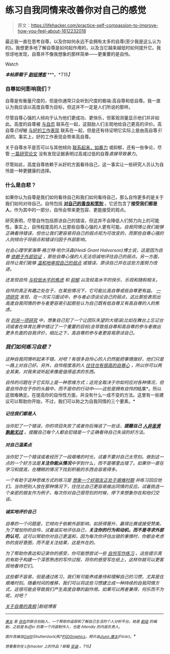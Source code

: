 # 练习自我同情来改善你对自己的感觉

> 原文：<https://lifehacker.com/practice-self-compassion-to-improve-how-you-feel-about-1612232018>

最近我一直在思考自尊，以及你如何永远不会拥有太多的自尊(至少我是这么认为的)。我想更多地了解自尊是如何起作用的，以及当它越来越低时如何提升它。我惊讶地发现，自尊并不像我想象的那样简单——更重要的是自怜。

Watch

***本帖原载于*** [***剧组博客***](http://blog.pickcrew.com/truth-about-self-esteem/) ***。**T15】*

### 自尊如何影响我们？

自尊是有衡量尺度的，但是你通常只会听到尺度的极端:高自尊和低自尊。我一直认为我应该以高度自尊为目标，但这并不一定是人们所说的那样。

尽管自尊心强的人倾向于认为他们更成功、更快乐，但客观测量显示他们并非如此。高度的自尊被 [与自恋](http://psi.sagepub.com/content/4/1/1.short) 联系在一起，这鼓励人们主观地给自己更高的评价。高自尊*已经*被 [与好的工作表现](http://psi.sagepub.com/content/4/1/1.short) 联系在一起，但是还有待证明它实际上是由高自尊*引起的*。事实上，好的工作表现会带来高自尊。

关于自尊水平是否可以与其他倾向 [联系起来，如暴力](http://pss.sagepub.com/content/16/4/328.short) 或抑郁，还有一些争论，尽管 [一篇研究论文](http://psi.sagepub.com/content/4/1/1.short) 没有发现证据表明过高或过低的自尊*直接导致暴力*。

尽管如此，高度自尊依赖于从好的方面看待自己，这一事实让一些研究人员认为自怜是一种更健康的选择。

### 什么是自悲？

如果你认为自尊是我们如何看待自己和我们如何看待自己，那么自怜更多的是关于我们如何对待自己。自怜包括 [**对自己的善良和宽恕**](https://lifehacker.com/to-succeed-forget-self-esteem-5945018) 。它还包含了**接受我们都是人**，作为其中的一部分，自怜会带来更包容、更能接受的观点。

研究表明，尽管自怜包括原谅自己的错误，但这并不会降低人们努力向上的可能性。事实上，自怜程度高的人比那些自尊心强的人更有可能[](http://psp.sagepub.com/content/early/2012/05/24/0146167212445599)*。自我同情让我们能够正确看待错误，但也让我们更容易将自己的弱点视为可改变的，而那些自尊心强的人则倾向于将弱点和错误归因于外部影响。*

*社会心理学家海蒂·格兰特·哈尔沃森(Heidi Grant Halvorson)博士说，这是因为自尊 [依赖于外部验证](http://www.psychologytoday.com/blog/the-science-success/201209/forget-self-esteem) ，那些自尊心强的人无法坦诚地评估自己的弱点。另一方面，自怜让我们能够 [温和地审视自己的弱点](http://www.psychologytoday.com/blog/the-science-success/201209/forget-self-esteem) 或错误，原谅自己并在这些方面努力改进。*

*还发现自怜 [与较低水平的焦虑](http://www.sciencedirect.com/science/article/pii/S009265660600095X) 和 [抑郁](https://lifehacker.com/five-lessons-i-learned-from-dealing-with-depression-1595249546) 以及较高水平的快乐、乐观和随和相关。*

*自怜的真正有趣之处在于，在某些情况下，它可能比高自尊或低自尊更有益。 [一项研究](http://greatergood.berkeley.edu/article/item/try_selfcompassion) 发现，在一次实习面试中，参与者必须谈论自己的弱点，这比那些表现出高度自我同情的参与者更容易引起那些认为自己既有低自尊又有高自尊的人的焦虑。*

*在 [的另一项研究](http://greatergood.berkeley.edu/article/item/try_selfcompassion) 中，想象自己犯了一个让团队失望的大错误(比如在舞台上忘记台词或者在体育比赛中错过了一个重要的目标)会导致低自尊和高自尊的参与者做出更多负面的自我评价，相比之下，高自尊的参与者更容易原谅自己。*

### *我们如何练习自悲？*

*这种自我同情听起来不错，对吧？有很多自怜心的人仍然能把事情做好，他们只是一路上对自己好。另外，自怜程度高的人 [往往也有很高的自尊心](http://greatergood.berkeley.edu/article/item/try_selfcompassion) ，所以你可以两全其美。对我来说听起来像是值得追求的东西。*

*自怜的问题在于它实际上是一种思维方式；这完全取决于你如何应对各种情况，但是自怜存在于你的头脑中，而不是你的行动中——这些是拥有自怜的*结果*。所以这很难确定。在提高你的自怜性方面，并没有什么一成不变的方法。这里有一些建议可以帮助你开始，不过，我们可以称之为自我同情的三个要素。*

#### *记住我们都是人*

*当你犯了一个错误，你的项目失败了或者你后悔说了一些话，**提醒自己** [**人非圣贤孰能无过**](http://en.wiktionary.org/wiki/to_err_is_human) 。提醒自己每个人都会犯错是一个正确看待自己失误的好方法。*

#### *对自己温柔点*

*当你犯了一个错误或者经历了一段艰难的时光，试着不要对自己太苛刻。做到这一点的一个好方法是**关注你能从情况**中学到什么，而不是哪里出错了。如果你一直在学习和提高，在糟糕的情况下找到积极的东西会容易得多。*

*一个有助于这种思维方式的练习是 [想象一个好朋友正处于艰难时期](http://www.self-compassion.org/self_compassion_exercise.pdf) 并练习回应他们。当你把别人放在那种情况下，往往比自己更容易做出同情的反应。试着挑选一个亲密的朋友作为例子，每次你对自己很苛刻的时候，停下来想象你在和他们交谈。*

#### *诚实地评价自己*

*自尊的一个问题是，它倾向于依赖外部影响，如获得晋升、赢得比赛或接受赞美。为了增加你的自怜，试着诚实地评估自己，**关注你的行为和动机，而不是寻求外部的认可**。这可以帮助你对自己更温和，因为每次你评估出错的事情时，你都会考虑你的良好意图，而不是关注结果，这是外在的。*

*为了帮助你表达和记录你的感受，你可能想尝试一些 [自怜写作练习](http://www.self-compassion.org/self_compassion_exercise.pdf) 。这些提示真的有助于构建一个深思熟虑的写作过程，将你的感受写在纸上，这样你就可以更客观地看待它们。*

*这些都不容易，但是通过练习，我们有可能养成善待和理解自己的习惯，尤其是在艰难时刻。随着时间的推移，我们可以将这些习惯建立成一种持续的自我同情方式，这很可能会导致我们产生高度自尊的副作用。如果可以两者兼得，何乐而不为呢，对吧？*

*[关于自尊的真相](http://blog.pickcrew.com/truth-about-self-esteem/) |剧组博客*

* * *

*[<small>*美女*</small>](https://twitter.com/bellebcooper) <small>*是*</small> [<small>*存在*</small>](https://exist.io/)<small>*的联合创始人，一个帮助你追踪和了解自己生活的个人分析平台。她是*</small> [<small>*剧组*</small>](http://pickcrew.com/) <small>*的编剧，之前是 Buffer 的第一个内容制作人，也是 Attendly 的内容负责人。*</small>*

*<small>*图片改编自*</small>[<small>*Ostill*</small>](http://www.shutterstock.com/pic.mhtml?id=135108989&src=id)<small>*(Shutterstock)和*</small>[<small>*PSDGraphics*</small>](http://www.psdgraphics.com/file/colorful-triangles-background.jpg)<small>*。照片由*</small>[<small>*Jiunn 康太*</small>](https://www.flickr.com/photos/jk_too/4263992458)<small>*(Flickr)。*</small>*

*<small>*想看看你在 Lifehacker 上的作品？邮箱*</small> [<small>*安迪*</small>](mailto:andy@lifehacker.com) <small>*。*T15】</small>*